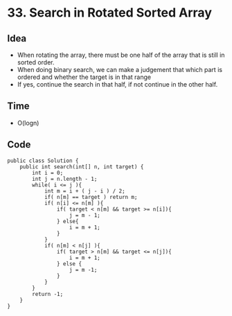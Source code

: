 # 33. Search in Rotated Sorted Array
## Idea 
* When rotating the array, there must be one half of the array that is still in sorted order.
* When doing binary search, we can make a judgement that which part is ordered and whether the target is in that range
* If yes, continue the search in that half, if not continue in the other half.

## Time 
* O(logn)

## Code

```
public class Solution {
    public int search(int[] n, int target) {
        int i = 0;
        int j = n.length - 1;
        while( i <= j ){
            int m = i + ( j - i ) / 2;
            if( n[m] == target ) return m;
            if( n[i] <= n[m] ){
                if( target < n[m] && target >= n[i]){
                    j = m - 1;
                } else{
                    i = m + 1;
                }
            }
            if( n[m] < n[j] ){
                if( target > n[m] && target <= n[j]){
                    i = m + 1;
                } else {
                    j = m -1;
                }
            }
        }
        return -1;
    }
}
```
